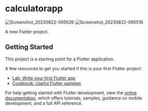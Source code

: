 # calculatorapp
![Screenshot_20230822-095526](https://github.com/Veerabhadra2289/calculator/assets/142008879/6630dfb3-e94e-44c3-8b09-4d4a23fb4e7b)
![Screenshot_20230822-095518](https://github.com/Veerabhadra2289/calculator/assets/142008879/098b47e9-bb1c-40a9-96e6-48ca105402a4)

A new Flutter project.

## Getting Started

This project is a starting point for a Flutter application.

A few resources to get you started if this is your first Flutter project:

- [Lab: Write your first Flutter app](https://docs.flutter.dev/get-started/codelab)
- [Cookbook: Useful Flutter samples](https://docs.flutter.dev/cookbook)

For help getting started with Flutter development, view the
[online documentation](https://docs.flutter.dev/), which offers tutorials,
samples, guidance on mobile development, and a full API reference.
